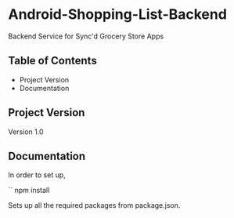 # Android-Shopping-List-Backend

Backend Service for Sync'd Grocery Store Apps

## Table of Contents

* Project Version
* Documentation

## Project Version
Version 1.0 

## Documentation

In order to set up, 

`` npm install 

Sets up all the required packages from package.json.

 